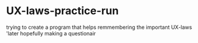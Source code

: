 # UX-laws-practice-run
trying to create a program that helps remmembering the important UX-laws
'later hopefully making a questionair